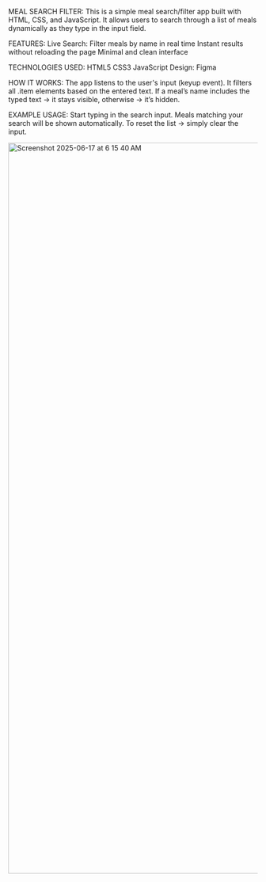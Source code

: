 

 MEAL SEARCH FILTER:
   This is a simple meal search/filter app built with HTML, CSS, and JavaScript. It allows users to search through a list of meals dynamically as they type in the input field.

FEATURES:
  Live Search: Filter meals by name in real time
  Instant results without reloading the page
  Minimal and clean interface

TECHNOLOGIES USED:
  HTML5
  CSS3
  JavaScript
  Design: Figma

HOW IT WORKS:
  The app listens to the user's input (keyup event).
  It filters all .item elements based on the entered text.
  If a meal’s name includes the typed text → it stays visible, otherwise → it’s hidden.


EXAMPLE USAGE:
  Start typing in the search input.
  Meals matching your search will be shown automatically.
  To reset the list → simply clear the input.

<img width="1477" alt="Screenshot 2025-06-17 at 6 15 40 AM" src="https://github.com/user-attachments/assets/ea23ddcd-bece-4167-aa93-7c11c59d3551" />
